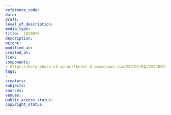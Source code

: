 ```yaml
---
reference_code: 
date: 
draft: 
level_of_description: 
media_type: 
title: _1D20075
description: 
weight: 
modified_at: 
created_at: 
link: 
components:
- https://kctu-photo.s3.ap-northeast-2.amazonaws.com/2021년/8월/20210823_전국+6개+지하철+노조+총투쟁+선포+기자회견/_1D20075.jpg
tags:
- 
creators: 
subjects: 
sources: 
venues: 
public_access_status: 
copyright_status: 
---
```

